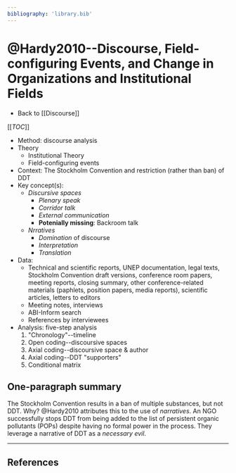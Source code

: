 ```yaml
---
bibliography: 'library.bib'
---
```


# @Hardy2010--Discourse, Field-configuring Events, and Change in Organizations and Institutional Fields

* Back to [[Discourse]]

[[_TOC_]]


* Method: discourse analysis
* Theory
    * Institutional Theory
    * Field-configuring events
* Context: The Stockholm Convention and restriction (rather than ban) of DDT
* Key concept(s): 
    * _Discursive spaces_
        - _Plenary speak_
        - _Corridor talk_
        - _External communication_
        - **Potenially missing**: Backroom talk
    * _Nrratives_
        - _Domination_ of discourse
        - _Interpretation_
        - _Translation_
* Data: 
    * Technical and scientific reports, UNEP documentation, legal texts, Stockholm Convention draft versions, conference room papers, meeting reports, closing summary, other conference-related materials (paphlets, position papers, media reports), scientific articles, letters to editors
    * Meeting notes, interviews
    * ABI-Inform search
    * References by interviewees
* Analysis: five-step analysis
    1. "Chronology"--timeline
    2. Open coding--discoursive spaces 
    3. Axial coding--discoursive space & author
    4. Axial coding--DDT "supporters"
    5. Conditional matrix

## One-paragraph summary

The Stockholm Convention results in a ban of multiple substances, but not DDT. Why? @Hardy2010 attributes this to the use of _narratives_. An NGO successfully stops DDT from being added to the list of persistent organic pollutants (POPs) despite having no formal power in the process. They leverage a narrative of DDT as a _necessary evil_.

---

## References